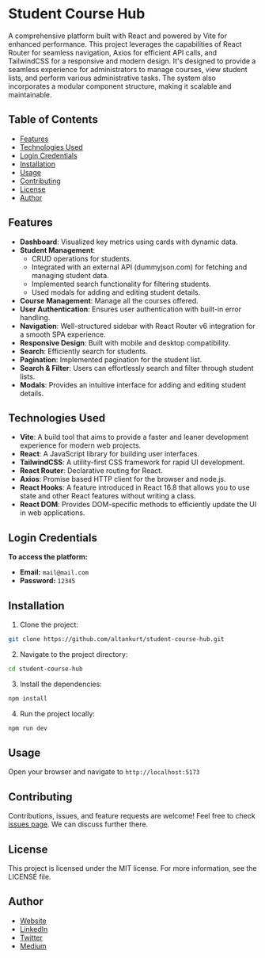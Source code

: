 # Student Course Hub

A comprehensive platform built with React and powered by Vite for enhanced performance. This project leverages the capabilities of React Router for seamless navigation, Axios for efficient API calls, and TailwindCSS for a responsive and modern design. It's designed to provide a seamless experience for administrators to manage courses, view student lists, and perform various administrative tasks. The system also incorporates a modular component structure, making it scalable and maintainable.

## Table of Contents

- [Features](#features)
- [Technologies Used](#technologies-used)
- [Login Credentials](#Login-Credentials)
- [Installation](#installation)
- [Usage](#usage)
- [Contributing](#contributing)
- [License](#License)
- [Author](#Author)

## Features

- **Dashboard**: Visualized key metrics using cards with dynamic data.
- **Student Management**: 
  - CRUD operations for students. 
  - Integrated with an external API (dummyjson.com) for fetching and managing student data.
  - Implemented search functionality for filtering students.
  - Used modals for adding and editing student details.
- **Course Management**: Manage all the courses offered.
- **User Authentication**: Ensures user authentication with built-in error handling.
- **Navigation**: Well-structured sidebar with React Router v6 integration for a smooth SPA experience.
- **Responsive Design**: Built with mobile and desktop compatibility.
- **Search**: Efficiently search for students.
- **Pagination**: Implemented pagination for the student list.
- **Search & Filter**: Users can effortlessly search and filter through student lists.
- **Modals**: Provides an intuitive interface for adding and editing student details.


## Technologies Used

- **Vite**: A build tool that aims to provide a faster and leaner development experience for modern web projects.
- **React**: A JavaScript library for building user interfaces.
- **TailwindCSS**: A utility-first CSS framework for rapid UI development.
- **React Router**: Declarative routing for React.
- **Axios**: Promise based HTTP client for the browser and node.js.
- **React Hooks**: A feature introduced in React 16.8 that allows you to use state and other React features without writing a class.
- **React DOM**: Provides DOM-specific methods to efficiently update the UI in web applications.

## Login Credentials
**To access the platform:**

- **Email:** `mail@mail.com`
- **Password:** `12345`

## Installation

1. Clone the project:

```bash
git clone https://github.com/altankurt/student-course-hub.git
```

2. Navigate to the project directory:

```bash
cd student-course-hub
```

3. Install the dependencies:

```bash
npm install
```

4. Run the project locally:

```bash
npm run dev
```

## Usage

Open your browser and navigate to `http://localhost:5173`

## Contributing

Contributions, issues, and feature requests are welcome! Feel free to check [issues page](https://github.com/altankurt/student-course-hub/issues).
 We can discuss further there.

## License

This project is licensed under the MIT license. For more information, see the LICENSE file.

## Author

- [Website](https://altankurt.dev)
- [LinkedIn](https://www.linkedin.com/in/altankurt/)
- [Twitter](https://www.twitter.com/aaltankurt)
- [Medium](https://medium.com/@altankurt)

